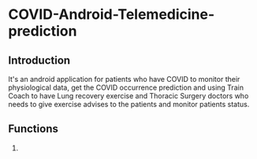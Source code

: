 # COVID-Android-Telemedicine-prediction


## Introduction 
It's an android application for patients who have COVID to monitor their physiological data, get the COVID occurrence prediction and using Train Coach to have Lung recovery exercise and Thoracic Surgery doctors who needs to give exercise advises to the patients and monitor patients status.


## Functions
1. 
